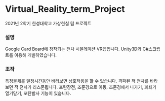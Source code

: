 # Virtual_Reality_term_Project
2021년 2학기 한성대학교 가상현실 텀 프로젝트

### 설명
Google Card Board에 장착되는 전차 시뮬레이션 VR앱입니다.
Unity3D와 C#스크립트를 이용해 개발하였습니다.


### 조작
특정물체를 일정시간동안 바라보면 상호작용을 할 수 있습니다.
격파된 적 전차를 바라보면 적 전차가 리스폰됩니다.
포탄장전, 조준경으로 이동, 조준경에서 나가기, 폐쇄기 열기닫기, 포탄발사 기능이 있습니다.
